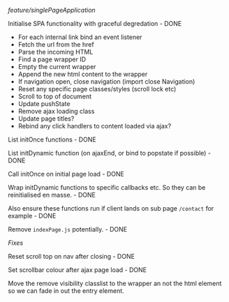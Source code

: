 _feature/singlePageApplication_

Initialise SPA functionality with graceful degredation - DONE

-   For each internal link bind an event listener
-   Fetch the url from the href
-   Parse the incoming HTML
-   Find a page wrapper ID
-   Empty the current wrapper
-   Append the new html content to the wrapper
-   If navigation open, close navigation (import close Navigation)
-   Reset any specific page classes/styles (scroll lock etc)
-   Scroll to top of document
-   Update pushState
-   Remove ajax loading class
-   Update page titles?
-   Rebind any click handlers to content loaded via ajax?

List initOnce functions - DONE

List initDynamic function (on ajaxEnd, or bind to popstate if possible) - DONE

Call initOnce on initial page load - DONE

Wrap initDynamic functions to specific callbacks etc. So they can be reinitialised en masse. - DONE

Also ensure these functions run if client lands on sub page `/contact` for example - DONE

Remove `indexPage.js` potentially. - DONE

_Fixes_

Reset scroll top on nav after closing - DONE

Set scrollbar colour after ajax page load - DONE

Move the remove visibility classlist to the wrapper an not the html element so we can fade in out the entry element.
